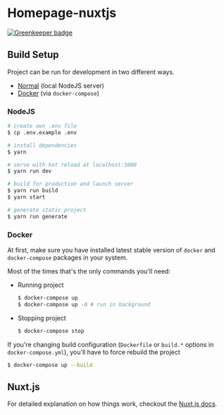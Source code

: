 # Homepage-nuxtjs

[![Greenkeeper badge](https://badges.greenkeeper.io/knit-pk/homepage-nuxtjs.svg)](https://greenkeeper.io/)

## Build Setup
Project can be run for development in two different ways.
- [Normal](#nodejs) (local NodeJS server)
- [Docker](#docker) (via `docker-compose`)

### NodeJS
```bash
# create own .env file
$ cp .env.example .env

# install dependencies
$ yarn

# serve with hot reload at localhost:3000
$ yarn run dev

# build for production and launch server
$ yarn run build
$ yarn start

# generate static project
$ yarn run generate
```

### Docker
At first, make sure you have installed latest stable version of `docker` and `docker-compose` packages in your system.

Most of the times that's the only commands you'll need:

- Running project
  ```bash
  $ docker-compose up
  $ docker-compose up -d # run in background
  ```
- Stopping project
  ```bash
  $ docker-compose stop
  ```
If you're changing build configuration (`Dockerfile` or `build.*` options in `docker-compose.yml`), you'll have to force rebuild the project

  ```bash
  $ docker-compose up --build
  ```

## Nuxt.js

For detailed explanation on how things work, checkout the [Nuxt.js docs](https://github.com/nuxt/nuxt.js).
